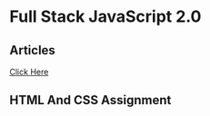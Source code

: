 # Full Stack JavaScript 2.0

## Articles
[Click Here](./Articles/Readme.md)

## HTML And CSS Assignment